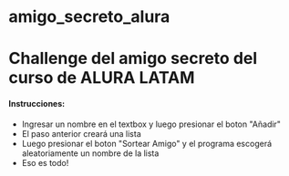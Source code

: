 # amigo_secreto_alura
<h1>Challenge del amigo secreto del curso de ALURA LATAM</h1>
<h4>Instrucciones:</h4>
<ul>
<li>Ingresar un nombre en el textbox y luego presionar el boton "Añadir"</li>
<li>El paso anterior creará una lista</li>
<li>Luego presionar el boton "Sortear Amigo" y el programa escogerá aleatoriamente un nombre de la lista</li>
<li>Eso es todo!</li>
</p>
